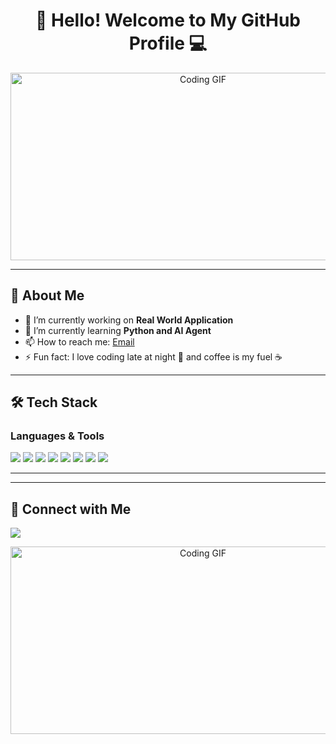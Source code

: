 <h1 align="center">👋 Hello! Welcome to My GitHub Profile 💻</h1>

<p align="center">
  <img src="https://media.giphy.com/media/xT9IgzoKnwFNmISR8I/giphy.gif" width="600" height="300" alt="Coding GIF">
</p>

---

## 🚀 **About Me**

- 🔭 I’m currently working on **Real World Application**
- 🌱 I’m currently learning **Python and AI Agent**
- 📫 How to reach me: [Email](qasimsoharwardi34@gmail,com)
- ⚡ Fun fact: I love coding late at night 🌙 and coffee is my fuel ☕

---

## 🛠️ **Tech Stack**

### **Languages & Tools**  
<p>
  <img src="https://img.shields.io/badge/HTML5-E34F26?style=for-the-badge&logo=html5&logoColor=white">
  <img src="https://img.shields.io/badge/CSS3-1572B6?style=for-the-badge&logo=css3&logoColor=white">
  <img src="https://img.shields.io/badge/JavaScript-F7DF1E?style=for-the-badge&logo=javascript&logoColor=black">
  <img src="https://img.shields.io/badge/Bootstrap-563D7C?style=for-the-badge&logo=bootstrap&logoColor=white">
  <img src="https://img.shields.io/badge/Node.js-339933?style=for-the-badge&logo=nodedotjs&logoColor=white">
  <img src="https://img.shields.io/badge/AI Chatbot-FF4088?style=for-the-badge&logo=openai&logoColor=white">
  <img src="https://img.shields.io/badge/Vercel-000000?style=for-the-badge&logo=vercel&logoColor=white">
  <img src="https://img.shields.io/badge/MongoDB-47A248?style=for-the-badge&logo=mongodb&logoColor=white">
</p>

---

---

## 🔗 **Connect with Me**

<p>
  <a href="">
    <img src="https://img.shields.io/badge/LinkedIn-0077B5?style=for-the-badge&logo=linkedin&logoColor=white">
  </a>

  <p align="center"> <img src="https://media.giphy.com/media/qgQUggAC3Pfv687qPC/giphy.gif" width="600" height="300" alt="Coding GIF"> </p>
 


